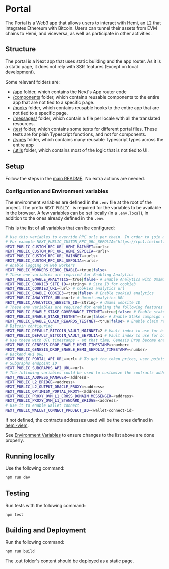 # Portal

The Portal is a Web3 app that allows users to interact with Hemi, an L2 that integrates Ethereum with Bitcoin. Users can tunnel their assets from EVM chains to Hemi, and viceversa, as well as participate in other activities.

## Structure

The portal is a Next app that uses static building and the app router. As it is a static page, it does not rely with SSR features (Except on local development).

Some relevant folders are:

- [/app](./app/) folder, which contains the Next's App router code
- [/components](./components/) folder, which contains reusable components to the entire app that are not tied to a specific page.
- [/hooks](./hooks/) folder, which contains reusable hooks to the entire app that are not tied to a specific page.
- [/messages/](./messages/) folder, which contain a file per locale with all the translated resources.
- [/test](./test/) folder, which contains some tests for different portal files. These tests are for plain Typescript functions, and not for components.
- [/types](./types/) folder, which contains many reusable Typescript types across the entire app
- [/utils](./utils/) folder, which contains most of the logic that is not tied to UI.

## Setup

Follow the steps in the [main README](../README.md). No extra actions are needed.

### Configuration and Environment variables

The environment variables are defined in the `.env` file at the root of the project.
The prefix `NEXT_PUBLIC_` is required for the variables to be available in the browser. A few variables can be set locally (in a `.env.local`), in addition to the ones already defined in the `.env`.

This is the list of all variables that can be configured:

```sh
# Use this variables to override RPC urls per chain. In order to join multiple RPC urls, join them with the "+" character.
# For example NEXT_PUBLIC_CUSTOM_RPC_URL_SEPOLIA="https://rpc1.testnet.com/rpc+https://rpc2.testnet.com/rpc"
NEXT_PUBLIC_CUSTOM_RPC_URL_HEMI_MAINNET=<urls>
NEXT_PUBLIC_CUSTOM_RPC_URL_HEMI_SEPOLIA=<urls>
NEXT_PUBLIC_CUSTOM_RPC_URL_MAINNET=<urls>
NEXT_PUBLIC_CUSTOM_RPC_URL_SEPOLIA=<urls>
# enable logging on web workers
NEXT_PUBLIC_WORKERS_DEBUG_ENABLE=<true|false>
# These env variables are required for Enabling Analytics
NEXT_PUBLIC_ENABLE_ANALYTICS=<true|false> # Enable Analytics with Umami
NEXT_PUBLIC_COOKIE3_SITE_ID=<string> # Site ID for cookie3
NEXT_PUBLIC_COOKIE3_URL=<url> # Cookie3 analytics url
NEXT_PUBLIC_ENABLE_COOKIE3=<true|false> # Enable cookie3 analytics
NEXT_PUBLIC_ANALYTICS_URL=<url> # Umami analytics URL
NEXT_PUBLIC_ANALYTICS_WEBSITE_ID=<string> # Umami website ID
# These env variables are required for enabling the following features
NEXT_PUBLIC_ENABLE_STAKE_GOVERNANCE_TESTNET=<true|false> # Enable stake governance on Testnet, for local development
NEXT_PUBLIC_ENABLE_STAKE_TESTNET=<true|false> # Enable Stake campaign on Testnet, for local development
NEXT_PUBLIC_ENABLE_CLAIM_REWARDS_TESTNET=<true|false> # Enable claim rewards on Testnet, for local development
# Bitcoin configuring
NEXT_PUBLIC_DEFAULT_BITCOIN_VAULT_MAINNET=2 # Vault index to use for bitcoin in hemi mainnet. Defaults to 0
NEXT_PUBLIC_DEFAULT_BITCOIN_VAULT_SEPOLIA=1 # Vault index to use for bitcoin in hemi sepolia. Defaults to 0
# Use these with UTC timestamps - at that time, Genesis Drop become enabled in the frontend
NEXT_PUBLIC_GENESIS_DROP_ENABLE_HEMI_TIMESTAMP=<number>
NEXT_PUBLIC_GENESIS_DROP_ENABLE_HEMI_SEPOLIA_TIMESTAMP=<number>
# Backend API URL
NEXT_PUBLIC_PORTAL_API_URL=<url> # To get the token prices, user points, TVL and more
# Subgraphs endpoint ID
NEXT_PUBLIC_SUBGRAPHS_API_URL=<url>
# The following variables could be used to customize the contracts addresses used by Hemi (for example, for testing with a forked blockchain):
NEXT_PUBLIC_ADDRESS_MANAGER=<address>
NEXT_PUBLIC_L2_BRIDGE=<address>
NEXT_PUBLIC_L2_OUTPUT_ORACLE_PROXY=<address>
NEXT_PUBLIC_OPTIMISM_PORTAL_PROXY=<address>
NEXT_PUBLIC_PROXY_OVM_L1_CROSS_DOMAIN_MESSENGER=<address>
NEXT_PUBLIC_PROXY_OVM_L1_STANDARD_BRIDGE=<address>
# Use it to enable wallet connect
NEXT_PUBLIC_WALLET_CONNECT_PROJECT_ID=<wallet-connect-id>
```

If not defined, the contracts addresses used will be the ones defined in [hemi-viem](https://github.com/hemilabs/hemi-viem).

See [Environment Variables](./Environment%20Variables.md) to ensure changes to the list above are done properly.

## Running locally

Use the following command:

```sh
npm run dev
```

## Testing

Run tests with the following command:

```sh
npm test
```

## Building and Deployment

Run the following command:

```sh
npm run build
```

The .out folder's content should be deployed as a static page.
